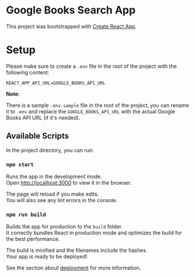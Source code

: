 # Google Books Search App

This project was bootstrapped with [Create React App](https://github.com/facebook/create-react-app).

# Setup

Please make sure to create a `.env` file in the root of the project with the following content:

```
REACT_APP_API_URL=GOOGLE_BOOKS_API_URL
```

**Note:**

There is a sample `.env.sample` file in the root of the project, you can rename it to `.env` and replace the `GOOGLE_BOOKS_API_URL` with the actual Google Books API URL (if it's needed).

## Available Scripts

In the project directory, you can run:

### `npm start`

Runs the app in the development mode.\
Open [http://localhost:3000](http://localhost:3000) to view it in the browser.

The page will reload if you make edits.\
You will also see any lint errors in the console.

### `npm run build`

Builds the app for production to the `build` folder.\
It correctly bundles React in production mode and optimizes the build for the best performance.

The build is minified and the filenames include the hashes.\
Your app is ready to be deployed!

See the section about [deployment](https://facebook.github.io/create-react-app/docs/deployment) for more information.

